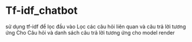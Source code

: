 # Tf-idf_chatbot
sử dụng tf-idf để lọc đầu vào
Lọc các câu hỏi liên quan và câu trả lời tương ứng
Cho Câu hỏi và danh sách câu trả lời tương ứng cho model render
